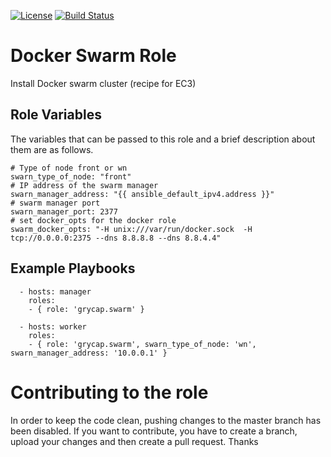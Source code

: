 [![License](https://img.shields.io/badge/license-Apache%202-blue.svg)](https://www.apache.org/licenses/LICENSE-2.0)
[![Build Status](https://travis-ci.org/grycap/ansible-role-docker-swarm.svg?branch=master)](https://travis-ci.org/grycap/ansible-role-docker-swarm)

Docker Swarm Role
===================

Install Docker swarm cluster (recipe for EC3)

Role Variables
--------------

The variables that can be passed to this role and a brief description about them are as follows.

	# Type of node front or wn
	swarn_type_of_node: "front"
	# IP address of the swarm manager
	swarn_manager_address: "{{ ansible_default_ipv4.address }}"
	# swarm manager port
	swarn_manager_port: 2377
	# set docker_opts for the docker role
	swarm_docker_opts: "-H unix:///var/run/docker.sock  -H tcp://0.0.0.0:2375 --dns 8.8.8.8 --dns 8.8.4.4"

Example Playbooks
----------------

```
  - hosts: manager
    roles:
    - { role: 'grycap.swarm' }
```

```
  - hosts: worker
    roles:
    - { role: 'grycap.swarm', swarn_type_of_node: 'wn', swarn_manager_address: '10.0.0.1' }
```

Contributing to the role
========================
In order to keep the code clean, pushing changes to the master branch has been disabled. If you want to contribute, you have to create a branch, upload your changes and then create a pull request.
Thanks

